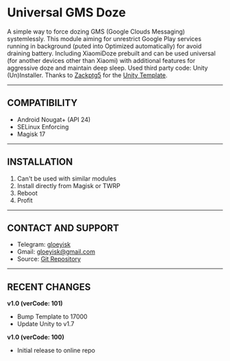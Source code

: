 # Universal GMS Doze

A simple way to force dozing GMS (Google Clouds Messaging) systemlessly. This module aiming for unrestrict Google Play services running in background (puted into Optimized automatically) for avoid draining battery. Including XiaomiDoze prebuilt and can be used universal (for another devices other than Xiaomi) with additional features for aggressive doze and maintain deep sleep.
Used third party code: Unity (Un)Installer. Thanks to [Zackptg5](https://github.com/Zackptg5) for the [Unity Template](https://github.com/Zackptg5/Unity).



---
## COMPATIBILITY
- Android Nougat+ (API 24)
- SELinux Enforcing
- Magisk 17



---
## INSTALLATION

1. Can't be used with similar modules
2. Install directly from Magisk or TWRP
3. Reboot
4. Profit



---
## CONTACT AND SUPPORT

- Telegram: [gloeyisk](t.me/gloeyisk)
- Gmail: [gloeyisk@gmail.com](gloeyisk@gmail.com)
- Source: [Git Repository](https://github.com/gloeyisk/universal-gms-doze)



---
## RECENT CHANGES

**v1.0 (verCode: 101)**
- Bump Template to 17000
- Update Unity to v1.7

**v1.0 (verCode: 100)**
- Initial release to online repo
